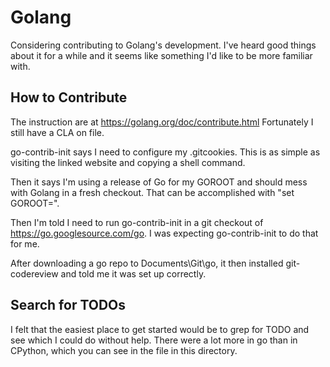 # Golang

Considering contributing to Golang's development. I've heard good
things about it for a while and it seems like something I'd like to be
more familiar with.

## How to Contribute
The instruction are at https://golang.org/doc/contribute.html
Fortunately I still have a CLA on file.

go-contrib-init says I need to configure my .gitcookies. This is
as simple as visiting the linked website and copying a shell command.

Then it says I'm using a release of Go for my GOROOT and should mess with
Golang in a fresh checkout. That can be accomplished with "set GOROOT=".

Then I'm told I need to run go-contrib-init in a git checkout of
https://go.googlesource.com/go. I was expecting go-contrib-init to do that
for me.

After downloading a go repo to Documents\Git\go, it then installed git-codereview
and told me it was set up correctly.

## Search for TODOs

I felt that the easiest place to get started would be to grep for TODO and see
which I could do without help. There were a lot more in go than in CPython, which
you can see in the file in this directory.